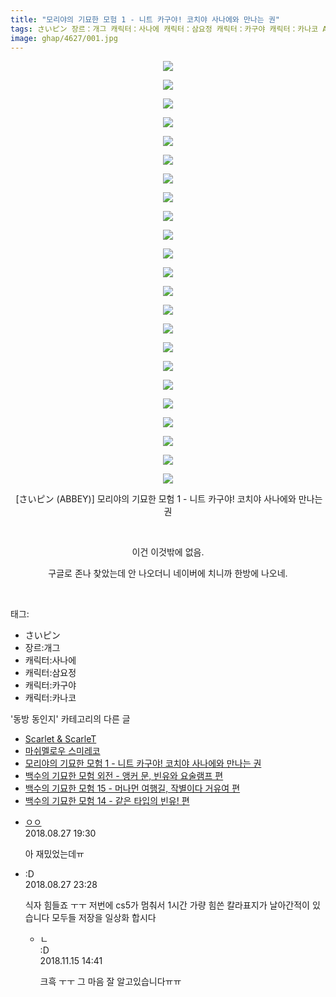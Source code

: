 ```yaml
---
title: "모리야의 기묘한 모험 1 - 니트 카구야! 코치야 사나에와 만나는 권"
tags: さいピン 장르：개그 캐릭터：사나에 캐릭터：삼요정 캐릭터：카구야 캐릭터：카나코 ABBEY 동방_동인지
image: ghap/4627/001.jpg
---
```

<div class="article">
<p style="text-align: center; clear: none; float: none;"><img src="{{ site.nasurl }}/ghap/4627/001.jpg"/></p>
<p style="text-align: center; clear: none; float: none;"><img src="{{ site.nasurl }}/ghap/4627/002.jpg"/></p>
<p style="text-align: center; clear: none; float: none;"><img src="{{ site.nasurl }}/ghap/4627/003.jpg"/></p>
<p style="text-align: center; clear: none; float: none;"><img src="{{ site.nasurl }}/ghap/4627/004.jpg"/></p>
<p style="text-align: center; clear: none; float: none;"><img src="{{ site.nasurl }}/ghap/4627/005.jpg"/></p>
<p style="text-align: center; clear: none; float: none;"><img src="{{ site.nasurl }}/ghap/4627/006.jpg"/></p>
<p style="text-align: center; clear: none; float: none;"><img src="{{ site.nasurl }}/ghap/4627/007.jpg"/></p>
<p style="text-align: center; clear: none; float: none;"><img src="{{ site.nasurl }}/ghap/4627/008.jpg"/></p>
<p style="text-align: center; clear: none; float: none;"><img src="{{ site.nasurl }}/ghap/4627/009.jpg"/></p>
<p style="text-align: center; clear: none; float: none;"><img src="{{ site.nasurl }}/ghap/4627/010.jpg"/></p>
<p style="text-align: center; clear: none; float: none;"><img src="{{ site.nasurl }}/ghap/4627/011.jpg"/></p>
<p style="text-align: center; clear: none; float: none;"><img src="{{ site.nasurl }}/ghap/4627/012.jpg"/></p>
<p style="text-align: center; clear: none; float: none;"><img src="{{ site.nasurl }}/ghap/4627/013.jpg"/></p>
<p style="text-align: center; clear: none; float: none;"><img src="{{ site.nasurl }}/ghap/4627/014.jpg"/></p>
<p style="text-align: center; clear: none; float: none;"><img src="{{ site.nasurl }}/ghap/4627/015.jpg"/></p>
<p style="text-align: center; clear: none; float: none;"><img src="{{ site.nasurl }}/ghap/4627/016.jpg"/></p>
<p style="text-align: center; clear: none; float: none;"><img src="{{ site.nasurl }}/ghap/4627/017.jpg"/></p>
<p style="text-align: center; clear: none; float: none;"><img src="{{ site.nasurl }}/ghap/4627/018.jpg"/></p>
<p style="text-align: center; clear: none; float: none;"><img src="{{ site.nasurl }}/ghap/4627/019.jpg"/></p>
<p style="text-align: center; clear: none; float: none;"><img src="{{ site.nasurl }}/ghap/4627/020.jpg"/></p>
<p style="text-align: center; clear: none; float: none;"><img src="{{ site.nasurl }}/ghap/4627/021.jpg"/></p>
<p style="text-align: center; clear: none; float: none;"><img src="{{ site.nasurl }}/ghap/4627/022.jpg"/></p>
<p style="text-align: center; clear: none; float: none;"><img src="{{ site.nasurl }}/ghap/4627/023.jpg"/></p>
<p style="text-align: center; clear: none; float: none;"> [さいピン (ABBEY)] 모리야의 기묘한 모험 1 - 니트 카구야! 코치야 사나에와 만나는 권</p>
<p style="text-align: center; clear: none; float: none;"><br/></p>
<p style="text-align: center; clear: none; float: none;">이건 이것밖에 없음.</p>
<p style="text-align: center; clear: none; float: none;">구글로 존나 찾았는데 안 나오더니 네이버에 치니까 한방에 나오네.</p>
<p><br/></p>
</div><div class="tagTrail">
<p>태그: </p>
<ul>
<li>さいピン</li>
<li>장르:개그</li>
<li>캐릭터:사나에</li>
<li>캐릭터:삼요정</li>
<li>캐릭터:카구야</li>
<li>캐릭터:카나코</li>
</ul>
</div><div class="another">
<p>'동방 동인지' 카테고리의 다른 글</p>
<ul>
<li><a href="/2018-09-02-ghap_3685">Scarlet &amp; ScarleT</a></li>
<li><a href="/2018-08-28-ghap_4633">마쉬멜로우 스미레코</a></li>
<li><a href="/2018-08-27-ghap_4627">모리야의 기묘한 모험 1 - 니트 카구야! 코치야 사나에와 만나는 권</a></li>
<li><a href="/2018-08-26-ghap_4626">백수의 기묘한 모험 외전 - 앵커 문, 빈유와 요술램프 편</a></li>
<li><a href="/2018-08-26-ghap_4625">백수의 기묘한 모험 15 - 머나먼 여행길, 작별이다 거유여 편</a></li>
<li><a href="/2018-08-26-ghap_4624">백수의 기묘한 모험 14 - 같은 타입의 빈유! 편</a></li>
</ul>
</div><div class="cb_module cb_fluid">
<div class="cb_wrt cb_profile">
<div class="comment">
<ul>
<li class="cb_thumb_off" id="comment15319012">
<div class="cb_comment_area">
<div class="cb_info_area">
<div class="cb_section">
<span class="cb_nick_name"> <a href="http://." onclick="return openLinkInNewWindow(this)">ㅇㅇ</a></span>
</div>
<div class="cb_section">
<span class="cb_date">2018.08.27 19:30 </span>
</div>
</div>
<div class="cb_dsc_comment">
<p class="cb_dsc">
											아 재밌었는데ㅠ
										</p>
</div>
</div></li>
<li class="cb_thumb_off" id="comment15319192">
<div class="cb_comment_area">
<div class="cb_info_area">
<div class="cb_section">
<span class="cb_nick_name">:D</span>
</div>
<div class="cb_section">
<span class="cb_date">2018.08.27 23:28 </span>
</div>
</div>
<div class="cb_dsc_comment">
<p class="cb_dsc">
											식자 힘들죠 ㅜㅜ 저번에 cs5가 멈춰서 1시간 가량 힘쓴 칼라표지가 날아간적이 있습니다 모두들 저장을 일상화 합시다
										</p>
</div>
<ul>
<li class="cb_thumb_off" id="comment15373633">
<span class="cb_bu_subnode">ㄴ</span>
<div class="cb_comment_area">
<div class="cb_info_area">
<div class="cb_section">
<span class="cb_nick_name">:D</span>
</div>
<div class="cb_section">
<span class="cb_date">2018.11.15 14:41 </span>
</div>
</div>
<div class="cb_dsc_comment">
<p class="cb_dsc">
																크흑 ㅜㅜ 그 마음 잘 알고있습니다ㅠㅠ
															</p>
</div>
</div>
</li>
</ul>
</div></li>
</ul>
</div>
</div><!-- commentList close -->
</div>